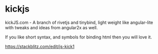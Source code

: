 # kickjs
kickJS.com - A branch of rivetjs and tinybind, light weight like angular-lite with tweaks and ideas from angular2x as well.

If you like short syntax, and symbols for binding html then you will love it.

https://stackblitz.com/edit/js-kick1

